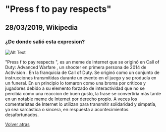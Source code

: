 # "Press f to pay respects"
## 28/03/2019, Wikipedia

### ¿De donde salió esta expresion?

![Alt Text](../foto1.png)

"Press f to pay respects ", es un meme de Internet que se originó en Call of Duty: Advanced Warfare , un shooter en primera persona de 2014 de Activision . En la franquicia de Call of Duty. Se originó como un conjunto de instrucciones transmitidas durante un evento en el juego y se producía en un funeral. En un principio lo tomaron como una broma por críticos y jugadores debido a su elemento forzado de interactividad que no se percibía como una reaccion de buen gusto, la frase se convertiría más tarde en un notable meme de Internet por derecho propio. A veces los comentaristas de Internet lo utilizan para transmitir solidaridad y simpatía, ya sea sarcástica o sincera, en respuesta a acontecimientos desafortunados.

[Volver atras](../index.md)

